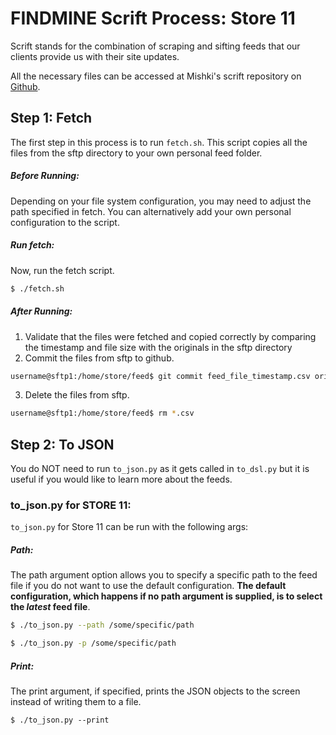 # FINDMINE Scrift Process: Store 11

Scrift stands for the combination of scraping and sifting feeds that our clients provide us with their site updates. 

All the necessary files can be accessed at Mishki's scrift repository on [Github][git].

## Step 1: Fetch
The first step in this process is to run ```fetch.sh```.
 This script copies all the files from the sftp directory to your own personal feed folder.
##### Before Running:
Depending on your file system configuration, you may need to adjust the path specified in fetch. You can alternatively add your own personal configuration to the script.
##### Run fetch:
Now, run the fetch script.
```sh
$ ./fetch.sh
```
##### After Running:
1. Validate that the files were fetched and copied correctly by comparing the timestamp and file size with the originals in the sftp directory
2. Commit the files from sftp to github.
```sh
username@sftp1:/home/store/feed$ git commit feed_file_timestamp.csv origin master
```
3. Delete the files from sftp.
```sh
username@sftp1:/home/store/feed$ rm *.csv
```
## Step 2: To JSON
You do NOT need to run ```to_json.py``` as it gets called in ```to_dsl.py``` but it is useful if you would like to learn more about the feeds.

### to_json.py for STORE 11:
```to_json.py``` for Store 11 can be run with the following args:
##### Path:
The path argument option allows you to specify a specific path to the feed file if you do not want to use the default configuration. **The default configuration, which happens if no path argument is supplied, is to select the *latest* feed file**.
```sh
$ ./to_json.py --path /some/specific/path
```
```sh
$ ./to_json.py -p /some/specific/path
```
##### Print:
The print argument, if specified, prints the JSON objects to the screen instead of writing them to a file.
```
$ ./to_json.py --print
```






[git]: <https://github.com/Mishki/scrift>












